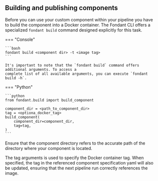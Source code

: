 ## Building and publishing components

Before you can use your custom component within your pipeline you have to build the component into a
Docker container. The Fondant CLI offers a specialized `fondant build` command designed
explicitly for this task.

=== "Console"

    ```bash
    fondant build <component dir> -t <image tag>
    ```

    It's important to note that the `fondant build` command offers additional arguments. To access a
    complete list of all available arguments, you can execute `fondant build -h`.

=== "Python"

    ```python
    from fondant.build import build_component

    component_dir = <path_to_component_dir>
    tag = <optiona_docker_tag>
    build_component(
        component_dir=component_dir,
        tag=tag,
    )
    ```

Ensure that the component directory refers to the accurate path of the directory where your
component is located.

The tag arguments is used to specify the Docker container tag. When specified, the tag in the
referenced component specification yaml will also be
updated, ensuring that the next pipeline run correctly references the image.



